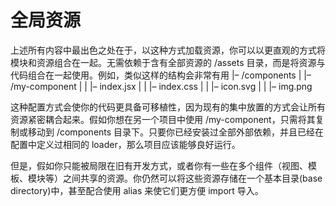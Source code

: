# 全局资源

上述所有内容中最出色之处在于，以这种方式加载资源，你可以以更直观的方式将模块和资源组合在一起。无需依赖于含有全部资源的 /assets 目录，而是将资源与代码组合在一起使用。例如，类似这样的结构会非常有用
|– /components
| |– /my-component
| | |– index.jsx
| | |– index.css
| | |– icon.svg
| | |– img.png

这种配置方式会使你的代码更具备可移植性，因为现有的集中放置的方式会让所有资源紧密耦合起来。假如你想在另一个项目中使用 /my-component，只需将其复制或移动到 /components 目录下。只要你已经安装过全部外部依赖，并且已经在配置中定义过相同的 loader，那么项目应该能够良好运行。

但是，假如你只能被局限在旧有开发方式，或者你有一些在多个组件（视图、模板、模块等）之间共享的资源。你仍然可以将这些资源存储在一个基本目录(base directory)中，甚至配合使用 alias 来使它们更方便 import 导入。
